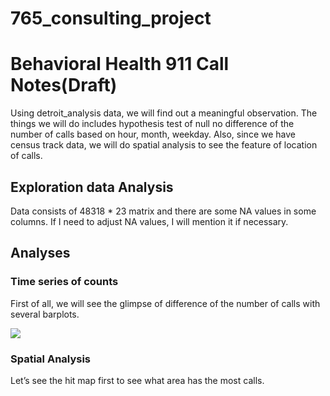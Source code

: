 765_consulting_project
================

# Behavioral Health 911 Call Notes(Draft)

Using detroit_analysis data, we will find out a meaningful observation.
The things we will do includes hypothesis test of null no difference of
the number of calls based on hour, month, weekday. Also, since we have
census track data, we will do spatial analysis to see the feature of
location of calls.

## Exploration data Analysis

Data consists of 48318 \* 23 matrix and there are some NA values in some
columns. If I need to adjust NA values, I will mention it if necessary.

## Analyses

### Time series of counts

First of all, we will see the glimpse of difference of the number of
calls with several barplots.

<img src="{{https://github.com/Statsergeant/STOR_765}}{{https://github.com/Statsergeant/STOR_765/tree/main/}}/image/number_hourly_monthly_weekly.png">

### Spatial Analysis

Let’s see the hit map first to see what area has the most calls.

